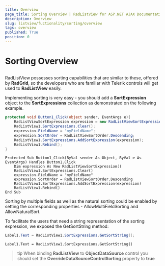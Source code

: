 ```yaml
---
title: Overview
page_title: Sorting Overview | RadListView for ASP.NET AJAX Documentation
description: Overview
slug: listview/fuctionality/sorting/overview
tags: overview
published: True
position: 0
---
```


# Sorting Overview



## 

RadListView possesses sorting capabilities that are similar to these, offered by **RadGrid**, so the developers who are familiar with Telerik controls will get used to **RadListView** easily.

Implementing sorting is very easy - you should add a **SortExpression** object to the **SortExpressions** collection as demonstrated on the following example.



````C#
protected void Button1_Click(object sender, EventArgs e){
    RadListViewSortExpression expression = new RadListViewSortExpression();
    RadListView1.SortExpressions.Clear();
    expression.FieldName = "myFieldName";
    expression.SortOrder = RadListViewSortOrder.Descending;
    RadListView1.SortExpressions.AddSortExpression(expression);
    RadListView1.Rebind();
}
````
````VB
Protected Sub Button1_Click(ByVal sender As Object, ByVal e As EventArgs) Handles Button1.Click
    Dim expression As New RadListViewSortExpression()
    RadListView1.SortExpressions.Clear()
    expression.FieldName = "myFieldName"
    expression.SortOrder = RadListViewSortOrder.Descending
    RadListView1.SortExpressions.AddSortExpression(expression)
    RadListView1.Rebind()
End Sub
````


Sorting by multiple fields as well as the natural sorting could be enabled by setting the corresponding properties - AllowMultiFieldSorting and AllowNaturalSort.

To facilitate the users that need a string representation of the sorting expression, we exposed the GetSortString method:



````C#
Label1.Text = RadListView1.SortExpressions.GetSortString();
````
````VB
Label1.Text = RadListView1.SortExpressions.GetSortString()
````


>tip When binding **RadListView** to **ObjectDataSource** control you should set the **OverrideDataSourceControlSorting** property to **true**
>
